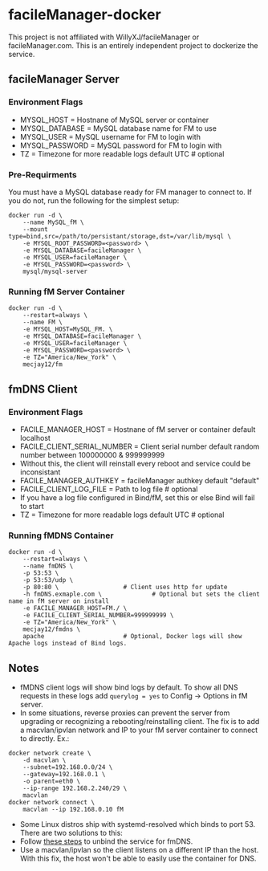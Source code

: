 # facileManager-docker

This project is not affiliated with WillyXJ/facileManager or facileManager.com. This is an entirely independent project to dockerize the service.

## facileManager Server

### Environment Flags
* MYSQL_HOST = Hostnane of MySQL server or container
* MYSQL_DATABASE = MySQL database name for FM to use
* MYSQL_USER = MySQL username for FM to login with
* MYSQL_PASSWORD = MySQL password for FM to login with
* TZ = Timezone for more readable logs 			default UTC	# optional

### Pre-Requirments
You must have a MySQL database ready for FM manager to connect to. If you do not, run the following for the simplest setup:

```
docker run -d \
	--name MySQL_fM \
	--mount type=bind,src=/path/to/persistant/storage,dst=/var/lib/mysql \
	-e MYSQL_ROOT_PASSWORD=<password> \
	-e MYSQL_DATABASE=facileManager \
	-e MYSQL_USER=facileManager \
	-e MYSQL_PASSWORD=<password> \
	mysql/mysql-server
```

### Running fM Server Container

```
docker run -d \
	--restart=always \
	--name FM \
	-e MYSQL_HOST=MySQL_FM. \
	-e MYSQL_DATABASE=facileManager \
	-e MYSQL_USER=facileManager \
	-e MYSQL_PASSWORD=<password> \
	-e TZ="America/New_York" \ 
	mecjay12/fm
```

## fmDNS Client

### Environment Flags
* FACILE_MANAGER_HOST = Hostnane of fM server or container	default localhost
* FACILE_CLIENT_SERIAL_NUMBER = Client serial number		default random number between 100000000 & 999999999
* 	Without this, the client will reinstall every reboot and service could be inconsistant
* FACILE_MANAGER_AUTHKEY = facileManager authkey		default "default"
* FACILE_CLIENT_LOG_FILE = Path to log file					# optional
* 	If you have a log file configured in Bind/fM, set this or else Bind will fail to start
* TZ = Timezone for more readable logs 				default UTC	# optional

### Running fMDNS Container

```
docker run -d \
	--restart=always \
	--name fmDNS \
	-p 53:53 \
	-p 53:53/udp \
	-p 80:80 \					# Client uses http for update
	-h fmDNS.exmaple.com \				# Optional but sets the client name in fM server on install
	-e FACILE_MANAGER_HOST=FM./ \
	-e FACILE_CLIENT_SERIAL_NUMBER=999999999 \
	-e TZ="America/New_York" \
	mecjay12/fmdns \
	apache						# Optional, Docker logs will show Apache logs instead of Bind logs.
```

## Notes

* fMDNS client logs will show bind logs by default. To show all DNS requests in these logs add `querylog = yes` to Config -> Options in fM server.
* In some situations, reverse proxies can prevent the server from upgrading or recognizing a rebooting/reinstalling client. The fix is to add a macvlan/ipvlan network and IP to your fM server container to connect to directly. Ex.:
```
docker network create \
	-d macvlan \
	--subnet=192.168.0.0/24 \
	--gateway=192.168.0.1 \
	-o parent=eth0 \
	--ip-range 192.168.2.240/29 \
	macvlan
docker network connect \
	macvlan --ip 192.168.0.10 fM
```
* Some Linux distros ship with systemd-resolved which binds to port 53. There are two solutions to this:
* 	Follow [these steps](https://www.linuxuprising.com/2020/07/ubuntu-how-to-free-up-port-53-used-by.html) to unbind the service for fmDNS.
* 	Use a macvlan/ipvlan so the client listens on a different IP than the host. With this fix, the host won't be able to easily use the container for DNS.
